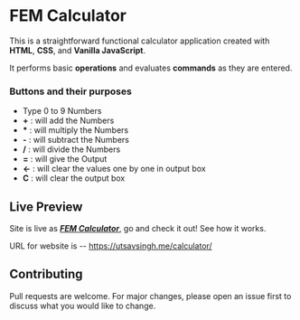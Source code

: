 # FEM Calculator
This is a straightforward functional calculator application created with **HTML**, **CSS**, and **Vanilla JavaScript**.

It performs basic **operations** and evaluates **commands** as they are entered.

### Buttons and their purposes

* Type 0 to 9 Numbers  
* **+** : will add the Numbers  
* **\*** : will multiply the Numbers  
* **-** : will subtract the Numbers  
* **/** : will divide the Numbers  
* **=** : will give the Output  
* **←** : will clear the values one by one in output box
* **C** : will clear the output box  

## Live Preview

Site is live as [***FEM Calculator***](https://utsavsingh.me/calculator/), go and check it out!
See how it works.

URL for website is --
https://utsavsingh.me/calculator/

## Contributing
Pull requests are welcome. For major changes, please open an issue first to discuss what you would like to change.

